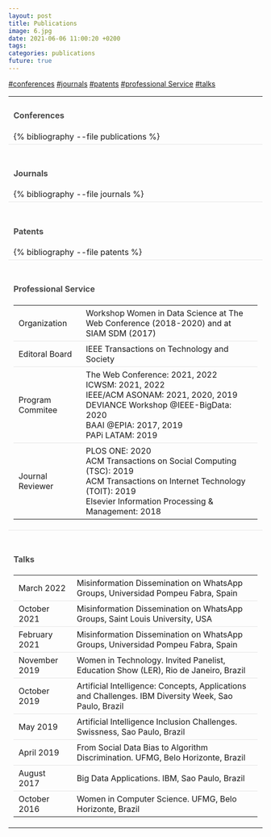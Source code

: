 ```yaml
---
layout: post
title: Publications
image: 6.jpg
date: 2021-06-06 11:00:20 +0200
tags:
categories: publications
future: true
---
```

<style>
th, td{
text-align: left;
padding: 5px 10px;
border-bottom: 1px solid #e5e5e5;
}
h4{
   color:#494949;
}

tbody > tr:last-child > td {
  border-bottom: 0;
}
</style>

<div class="c-article__footer u-clearfix">
<div class="c-article__tag">
<a href="#conferences">#conferences</a>&nbsp;<a href="#journals">#journals</a> <a href="#patents">#patents</a> <a href="#professional_service">#professional Service</a>&nbsp;<a href="#talks">#talks</a>
</div></div>

<table>

<tr><td>
<a id="conferences"><h4>Conferences</h4></a>
{% bibliography --file publications %}
</td></tr>

<tr><td>
<br>
<a id="journals"><h4>Journals</h4></a>
{% bibliography --file journals %}
</td></tr>

<tr><td>
<br>
<a id="patents">
<h4>Patents</h4></a>  
{% bibliography --file patents %}
</td></tr>


<tr><td>
<br>
<a id="professional_service">
<h4>Professional Service</h4></a>

<table class="table table-hover">
<tbody>
<tr>
<td>
Organization</td><td>Workshop Women in Data Science at The Web Conference (2018-2020) and at SIAM SDM (2017)</td>
</tr>
<tr><td>Editoral Board</td><td>IEEE Transactions on Technology and Society</td></tr>

<tr><td>Program Commitee</td>
<td>
<div>The Web Conference: 2021, 2022</div>
<div>ICWSM: 2021, 2022</div>
<div>IEEE/ACM ASONAM: 2021, 2020, 2019</div>
<div>DEVIANCE Workshop @IEEE-BigData: 2020</div>
<div>BAAI @EPIA: 2017, 2019</div>
<div>PAPi LATAM: 2019</div>
</td>
</tr>

<tr>
<td>Journal Reviewer</td>
<td>
<div>PLOS ONE: 2020</div>
<div>ACM Transactions on Social Computing (TSC): 2019</div>
<div>ACM Transactions on Internet Technology (TOIT): 2019</div>
<div>Elsevier Information Processing & Management: 2018</div>
</td>
</tr>
</tbody>
</table>
</td>
</tr>


<tr><td>
<br><a id="talks">
<h4>Talks</h4></a>

<table>

<tr>
<td>March 2022</td>
<td> Misinformation Dissemination on WhatsApp Groups, Universidad Pompeu Fabra, Spain</td>
</tr>

<tr>
<td>October 2021</td>
<td> Misinformation Dissemination on WhatsApp Groups, Saint Louis University, USA</td>
</tr>


<tr>
<td>February 2021</td>
<td> Misinformation Dissemination on WhatsApp Groups, Universidad Pompeu Fabra, Spain</td>
</tr>

<tr>
<td>November 2019</td><td>Women in Technology. Invited Panelist, Education Show (LER), Rio de Janeiro, Brazil</td>
</tr>

<tr>
<td>October 2019</td><td>Artificial Intelligence: Concepts, Applications and Challenges. IBM Diversity Week, Sao Paulo, Brazil</td>
</tr>

<tr>
<td>May 2019</td><td>Artificial Intelligence Inclusion Challenges. Swissness, Sao Paulo, Brazil</td>
</tr>

<tr>
<td>April 2019</td><td>From Social Data Bias to Algorithm Discrimination. UFMG, Belo Horizonte, Brazil</td>
</tr>

<tr>
<td>August 2017</td><td>Big Data Applications. IBM, Sao Paulo, Brazil</td>
</tr>

<tr>
<td>October 2016</td><td>Women in Computer Science. UFMG, Belo Horizonte, Brazil</td>
</tr>

</table>
</td>
</tr>
</table>
